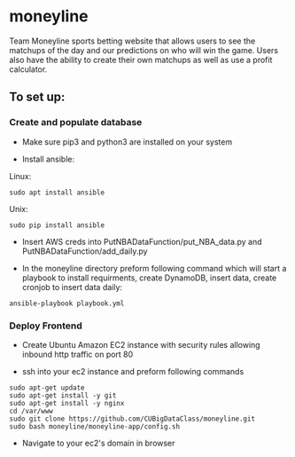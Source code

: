 # moneyline
Team Moneyline sports betting website that allows users to see the matchups of the day and our predictions on who will win the game. Users also have the ability to create their own matchups as well as use a profit calculator.


## To set up:


### Create and populate database
- Make sure pip3 and python3 are installed on your system

- Install ansible:

Linux:
```
sudo apt install ansible
```

Unix: 
```
sudo pip install ansible
```

- Insert AWS creds into PutNBADataFunction/put_NBA_data.py and PutNBADataFunction/add_daily.py

- In the moneyline directory preform following command which will start a playbook to install requirments, create DynamoDB, insert data, create cronjob to insert data daily:
```
ansible-playbook playbook.yml
```

### Deploy Frontend
- Create Ubuntu Amazon EC2 instance with security rules allowing inbound http traffic on port 80

- ssh into your ec2 instance and preform following commands

```
sudo apt-get update
sudo apt-get install -y git
sudo apt-get install -y nginx
cd /var/www
sudo git clone https://github.com/CUBigDataClass/moneyline.git
sudo bash moneyline/moneyline-app/config.sh
```

- Navigate to your ec2's domain in browser







